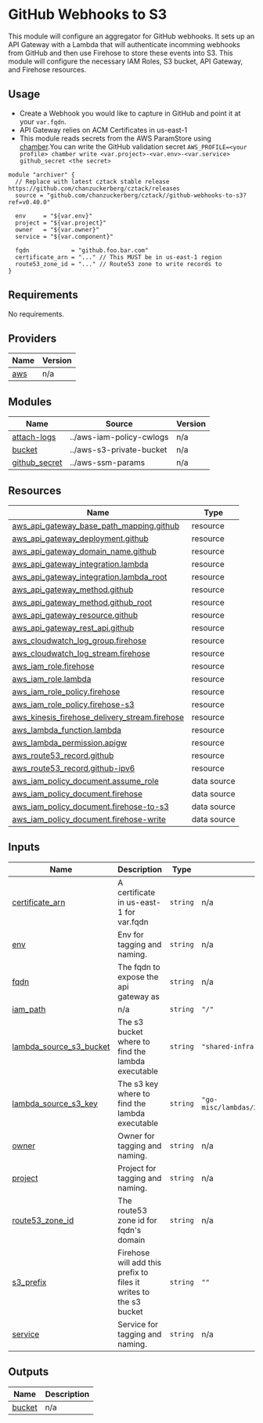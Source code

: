 # GitHub Webhooks to S3

This module will configure an aggregator for GitHub webhooks. It sets up an API Gateway with a Lambda that will authenticate incomming webhooks from GitHub and then use Firehose to store these events into S3. This module will configure the necessary IAM Roles, S3 bucket, API Gateway, and Firehose resources.

## Usage
- Create a Webhook you would like to capture in GitHub and point it at your `var.fqdn`.
- API Gateway relies on ACM Certificates in us-east-1
- This module reads secrets from the AWS ParamStore using [chamber](https://github.com/segmentio/chamber).You can write the GitHub validation secret `AWS_PROFILE=<your profile> chamber write <var.project>-<var.env>-<var.service> github_secret <the secret>`

```hcl
module "archiver" {
  // Replace with latest cztack stable release https://github.com/chanzuckerberg/cztack/releases
  source = "github.com/chanzuckerberg/cztack//github-webhooks-to-s3?ref=v0.40.0"

  env     = "${var.env}"
  project = "${var.project}"
  owner   = "${var.owner}"
  service = "${var.component}"

  fqdn            = "github.foo.bar.com"
  certificate_arn = "..." // This MUST be in us-east-1 region
  route53_zone_id = "..." // Route53 zone to write records to
}

```

<!-- START -->
## Requirements

No requirements.

## Providers

| Name | Version |
|------|---------|
| <a name="provider_aws"></a> [aws](#provider\_aws) | n/a |

## Modules

| Name | Source | Version |
|------|--------|---------|
| <a name="module_attach-logs"></a> [attach-logs](#module\_attach-logs) | ../aws-iam-policy-cwlogs | n/a |
| <a name="module_bucket"></a> [bucket](#module\_bucket) | ../aws-s3-private-bucket | n/a |
| <a name="module_github_secret"></a> [github\_secret](#module\_github\_secret) | ../aws-ssm-params | n/a |

## Resources

| Name | Type |
|------|------|
| [aws_api_gateway_base_path_mapping.github](https://registry.terraform.io/providers/hashicorp/aws/latest/docs/resources/api_gateway_base_path_mapping) | resource |
| [aws_api_gateway_deployment.github](https://registry.terraform.io/providers/hashicorp/aws/latest/docs/resources/api_gateway_deployment) | resource |
| [aws_api_gateway_domain_name.github](https://registry.terraform.io/providers/hashicorp/aws/latest/docs/resources/api_gateway_domain_name) | resource |
| [aws_api_gateway_integration.lambda](https://registry.terraform.io/providers/hashicorp/aws/latest/docs/resources/api_gateway_integration) | resource |
| [aws_api_gateway_integration.lambda_root](https://registry.terraform.io/providers/hashicorp/aws/latest/docs/resources/api_gateway_integration) | resource |
| [aws_api_gateway_method.github](https://registry.terraform.io/providers/hashicorp/aws/latest/docs/resources/api_gateway_method) | resource |
| [aws_api_gateway_method.github_root](https://registry.terraform.io/providers/hashicorp/aws/latest/docs/resources/api_gateway_method) | resource |
| [aws_api_gateway_resource.github](https://registry.terraform.io/providers/hashicorp/aws/latest/docs/resources/api_gateway_resource) | resource |
| [aws_api_gateway_rest_api.github](https://registry.terraform.io/providers/hashicorp/aws/latest/docs/resources/api_gateway_rest_api) | resource |
| [aws_cloudwatch_log_group.firehose](https://registry.terraform.io/providers/hashicorp/aws/latest/docs/resources/cloudwatch_log_group) | resource |
| [aws_cloudwatch_log_stream.firehose](https://registry.terraform.io/providers/hashicorp/aws/latest/docs/resources/cloudwatch_log_stream) | resource |
| [aws_iam_role.firehose](https://registry.terraform.io/providers/hashicorp/aws/latest/docs/resources/iam_role) | resource |
| [aws_iam_role.lambda](https://registry.terraform.io/providers/hashicorp/aws/latest/docs/resources/iam_role) | resource |
| [aws_iam_role_policy.firehose](https://registry.terraform.io/providers/hashicorp/aws/latest/docs/resources/iam_role_policy) | resource |
| [aws_iam_role_policy.firehose-s3](https://registry.terraform.io/providers/hashicorp/aws/latest/docs/resources/iam_role_policy) | resource |
| [aws_kinesis_firehose_delivery_stream.firehose](https://registry.terraform.io/providers/hashicorp/aws/latest/docs/resources/kinesis_firehose_delivery_stream) | resource |
| [aws_lambda_function.lambda](https://registry.terraform.io/providers/hashicorp/aws/latest/docs/resources/lambda_function) | resource |
| [aws_lambda_permission.apigw](https://registry.terraform.io/providers/hashicorp/aws/latest/docs/resources/lambda_permission) | resource |
| [aws_route53_record.github](https://registry.terraform.io/providers/hashicorp/aws/latest/docs/resources/route53_record) | resource |
| [aws_route53_record.github-ipv6](https://registry.terraform.io/providers/hashicorp/aws/latest/docs/resources/route53_record) | resource |
| [aws_iam_policy_document.assume_role](https://registry.terraform.io/providers/hashicorp/aws/latest/docs/data-sources/iam_policy_document) | data source |
| [aws_iam_policy_document.firehose](https://registry.terraform.io/providers/hashicorp/aws/latest/docs/data-sources/iam_policy_document) | data source |
| [aws_iam_policy_document.firehose-to-s3](https://registry.terraform.io/providers/hashicorp/aws/latest/docs/data-sources/iam_policy_document) | data source |
| [aws_iam_policy_document.firehose-write](https://registry.terraform.io/providers/hashicorp/aws/latest/docs/data-sources/iam_policy_document) | data source |

## Inputs

| Name | Description | Type | Default | Required |
|------|-------------|------|---------|:--------:|
| <a name="input_certificate_arn"></a> [certificate\_arn](#input\_certificate\_arn) | A certificate in us-east-1 for var.fqdn | `string` | n/a | yes |
| <a name="input_env"></a> [env](#input\_env) | Env for tagging and naming. | `string` | n/a | yes |
| <a name="input_fqdn"></a> [fqdn](#input\_fqdn) | The fqdn to expose the api gateway as | `string` | n/a | yes |
| <a name="input_iam_path"></a> [iam\_path](#input\_iam\_path) | n/a | `string` | `"/"` | no |
| <a name="input_lambda_source_s3_bucket"></a> [lambda\_source\_s3\_bucket](#input\_lambda\_source\_s3\_bucket) | The s3 bucket where to find the lambda executable | `string` | `"shared-infra-prod-assets"` | no |
| <a name="input_lambda_source_s3_key"></a> [lambda\_source\_s3\_key](#input\_lambda\_source\_s3\_key) | The s3 key where to find the lambda executable | `string` | `"go-misc/lambdas/2019/06/03/github_to_firehose.zip"` | no |
| <a name="input_owner"></a> [owner](#input\_owner) | Owner for tagging and naming. | `string` | n/a | yes |
| <a name="input_project"></a> [project](#input\_project) | Project for tagging and naming. | `string` | n/a | yes |
| <a name="input_route53_zone_id"></a> [route53\_zone\_id](#input\_route53\_zone\_id) | The route53 zone id for fqdn's domain | `string` | n/a | yes |
| <a name="input_s3_prefix"></a> [s3\_prefix](#input\_s3\_prefix) | Firehose will add this prefix to files it writes to the s3 bucket | `string` | `""` | no |
| <a name="input_service"></a> [service](#input\_service) | Service for tagging and naming. | `string` | n/a | yes |

## Outputs

| Name | Description |
|------|-------------|
| <a name="output_bucket"></a> [bucket](#output\_bucket) | n/a |
<!-- END -->
